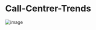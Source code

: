 # Call-Centrer-Trends

![image](https://github.com/user-attachments/assets/d2b36960-8c8a-45e2-ad5c-7501ac8cc2fa)

